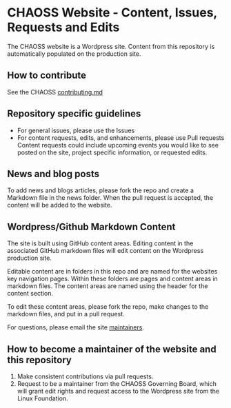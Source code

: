# CHAOSS Website - Content, Issues, Requests and Edits

The CHAOSS website is a Wordpress site. Content from this repository is automatically populated on the production site.

## How to contribute
See the CHAOSS [contributing.md](https://github.com/chaoss/governance/blob/master/CONTRIBUTING.md)

## Repository specific guidelines
* For general issues, please use the Issues 
* For content requests, edits, and enhancements, please use Pull requests
Content requests could include upcoming events you would like to see posted on the site, project specific information, or requested edits.

## News and blog posts
To add news and blogs articles, please fork the repo and create a Markdown file in the news folder. When the pull request is accepted, the content will be added to the website.

## Wordpress/Github Markdown Content

The site is built using GitHub content areas. Editing content in the associated GitHub markdown files will edit content on the Wordpress production site.

Editable content are in folders in this repo and are named for the websites key navigation pages. Within these folders are pages and content areas in markdown files. The content areas are named using the header for the content section.

To edit these content areas, please fork the repo, make changes to the markdown files, and put in a pull request.

For questions, please email the site [maintainers](README.md).

## How to become a maintainer of the website and this repository
1. Make consistent contributions via pull requests.
2. Request to be a maintainer from the CHAOSS Governing Board, which will grant edit rights and request access to the Wordpress site from the Linux Foundation.
